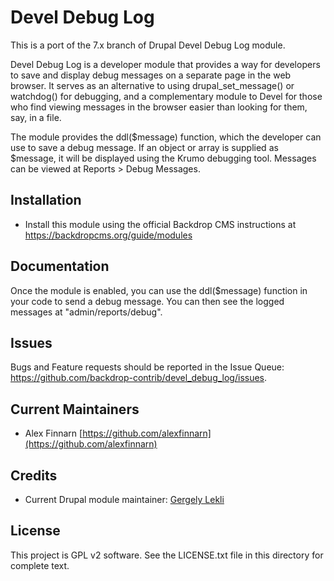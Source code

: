 Devel Debug Log
======================
This is a port of the 7.x branch of Drupal Devel Debug Log module.

Devel Debug Log is a developer module that provides a way for developers to
save and display debug messages on a separate page in the web browser. It
serves as an alternative to using drupal_set_message() or watchdog() for
debugging, and a complementary module to Devel for those who find viewing
messages in the browser easier than looking for them, say, in a file.

The module provides the ddl($message) function, which the developer can use to
save a debug message. If an object or array is supplied as $message, it will be
displayed using the Krumo debugging tool. Messages can be viewed at
Reports > Debug Messages.

Installation
------------

- Install this module using the official Backdrop CMS instructions at
  https://backdropcms.org/guide/modules

Documentation
-------------
Once the module is enabled, you can use the ddl($message) function in your code to 
send a debug message. You can then see the logged messages at "admin/reports/debug".

Issues
------

Bugs and Feature requests should be reported in the Issue Queue:
https://github.com/backdrop-contrib/devel_debug_log/issues.

Current Maintainers
-------------------

- Alex Finnarn [https://github.com/alexfinnarn](https://github.com/alexfinnarn)

Credits
-------

- Current Drupal module maintainer: [Gergely Lekli](https://www.drupal.org/u/gergely-lekli)

License
-------

This project is GPL v2 software. See the LICENSE.txt file in this directory for
complete text.
